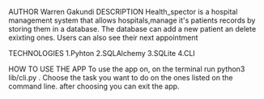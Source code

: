 AUTHOR
Warren Gakundi
DESCRIPTION
Health_spector is a hospital management system that allows hospitals,manage it's patients records by storing them in a database. The database can add a new patient an delete exixting ones. Users can also see their next appointment

TECHNOLOGIES
1.Pyhton 2.SQLAlchemy 3.SQLite 4.CLI

HOW TO USE THE APP
To use the app on, on the terminal run python3 lib/cli.py . Choose the task you want to do on the ones listed on the command line. after choosing you can exit the app.
